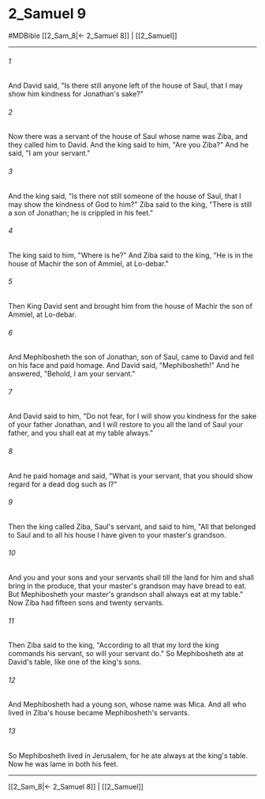 # 2_Samuel 9
#MDBible
[[2_Sam_8|← 2_Samuel 8]] | [[2_Samuel]]

***

###### 1 
And David said, "Is there still anyone left of the house of Saul, that I may show him kindness for Jonathan's sake?" 

###### 2 
Now there was a servant of the house of Saul whose name was Ziba, and they called him to David. And the king said to him, "Are you Ziba?" And he said, "I am your servant." 

###### 3 
And the king said, "Is there not still someone of the house of Saul, that I may show the kindness of God to him?" Ziba said to the king, "There is still a son of Jonathan; he is crippled in his feet." 

###### 4 
The king said to him, "Where is he?" And Ziba said to the king, "He is in the house of Machir the son of Ammiel, at Lo-debar." 

###### 5 
Then King David sent and brought him from the house of Machir the son of Ammiel, at Lo-debar. 

###### 6 
And Mephibosheth the son of Jonathan, son of Saul, came to David and fell on his face and paid homage. And David said, "Mephibosheth!" And he answered, "Behold, I am your servant." 

###### 7 
And David said to him, "Do not fear, for I will show you kindness for the sake of your father Jonathan, and I will restore to you all the land of Saul your father, and you shall eat at my table always." 

###### 8 
And he paid homage and said, "What is your servant, that you should show regard for a dead dog such as I?" 

###### 9 
Then the king called Ziba, Saul's servant, and said to him, "All that belonged to Saul and to all his house I have given to your master's grandson. 

###### 10 
And you and your sons and your servants shall till the land for him and shall bring in the produce, that your master's grandson may have bread to eat. But Mephibosheth your master's grandson shall always eat at my table." Now Ziba had fifteen sons and twenty servants. 

###### 11 
Then Ziba said to the king, "According to all that my lord the king commands his servant, so will your servant do." So Mephibosheth ate at David's table, like one of the king's sons. 

###### 12 
And Mephibosheth had a young son, whose name was Mica. And all who lived in Ziba's house became Mephibosheth's servants. 

###### 13 
So Mephibosheth lived in Jerusalem, for he ate always at the king's table. Now he was lame in both his feet. 

***

[[2_Sam_8|← 2_Samuel 8]] | [[2_Samuel]]
